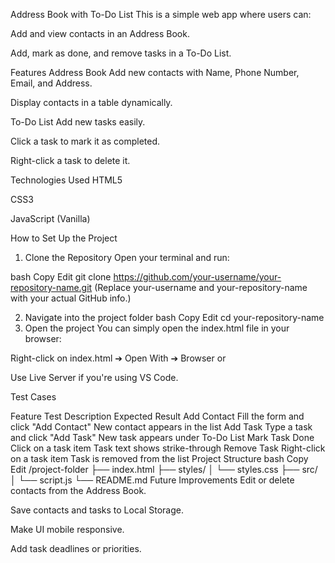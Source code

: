  Address Book with To-Do List
This is a simple web app where users can:

Add and view contacts in an Address Book.

Add, mark as done, and remove tasks in a To-Do List.

 Features
Address Book
Add new contacts with Name, Phone Number, Email, and Address.

Display contacts in a table dynamically.

To-Do List
Add new tasks easily.

Click a task to mark it as completed.

Right-click a task to delete it.

 Technologies Used
HTML5

CSS3

JavaScript (Vanilla)

 How to Set Up the Project
1. Clone the Repository
Open your terminal and run:

bash
Copy
Edit
git clone https://github.com/your-username/your-repository-name.git
(Replace your-username and your-repository-name with your actual GitHub info.)

2. Navigate into the project folder
bash
Copy
Edit
cd your-repository-name
3. Open the project
You can simply open the index.html file in your browser:

Right-click on index.html ➔ Open With ➔ Browser
or

Use Live Server if you're using VS Code.

 Test Cases

Feature	Test Description	Expected Result
Add Contact	Fill the form and click "Add Contact"	New contact appears in the list
Add Task	Type a task and click "Add Task"	New task appears under To-Do List
Mark Task Done	Click on a task item	Task text shows strike-through
Remove Task	Right-click on a task item	Task is removed from the list
 Project Structure
bash
Copy
Edit
/project-folder
├── index.html
├── styles/
│    └── styles.css
├── src/
│    └── script.js
└── README.md
 Future Improvements
Edit or delete contacts from the Address Book.

Save contacts and tasks to Local Storage.

Make UI mobile responsive.

Add task deadlines or priorities.

